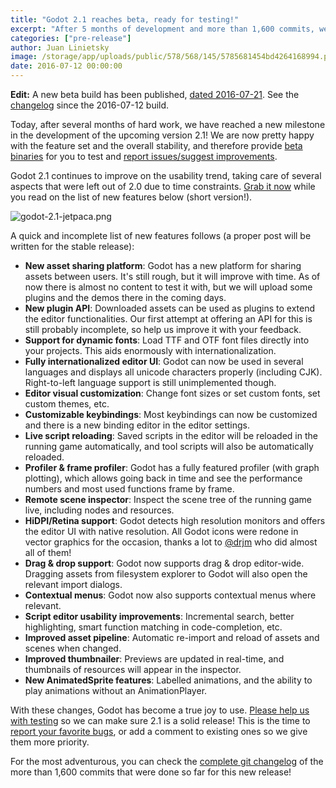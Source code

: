 ```yaml
---
title: "Godot 2.1 reaches beta, ready for testing!"
excerpt: "After 5 months of development and more than 1,600 commits, we are pretty happy with the state of the upcoming 2.1 version, and therefore release a beta for the community to test and give feedback upon! This new releases had again an important focus on usability, making Godot a very convenient and pleasing engine to use!"
categories: ["pre-release"]
author: Juan Linietsky
image: /storage/app/uploads/public/578/568/145/5785681454bd4264168994.png
date: 2016-07-12 00:00:00
---
```


**Edit:** A new beta build has been published, [dated 2016-07-21](https://github.com/godotengine/godot-builds/releases/2.1-dev/20160721/). See the [changelog](https://downloads.tuxfamily.org/godotengine/2.1-dev/20160721-Godot_v2.1_beta_20160721_changelog.txt) since the 2016-07-12 build.

Today, after several months of hard work, we have reached a new milestone in the development of the upcoming version 2.1! We are now pretty happy with the feature set and the overall stability, and therefore provide [beta binaries](/download) for you to test and [report issues/suggest improvements](https://github.com/godotengine/godot/issues).

Godot 2.1 continues to improve on the usability trend, taking care of several aspects that were left out of 2.0 due to time constraints. [Grab it now](/download) while you read on the list of new features below (short version!).

![godot-2.1-jetpaca.png](/storage/app/uploads/public/578/55f/d52/57855fd52ff5b417284461.png)

A quick and incomplete list of new features follows (a proper post will be written for the stable release):

* **New asset sharing platform**: Godot has a new platform for sharing assets between users. It's still rough, but it will improve with time. As of now there is almost no content to test it with, but we will upload some plugins and the demos there in the coming days.
* **New plugin API**: Downloaded assets can be used as plugins to extend the editor functionalities. Our first attempt at offering an API for this is still probably incomplete, so help us improve it with your feedback.
* **Support for dynamic fonts**: Load TTF and OTF font files directly into your projects. This aids enormously with internationalization.
* **Fully internationalized editor UI**: Godot can now be used in several languages and displays all unicode characters properly (including CJK). Right-to-left language support is still unimplemented though.
* **Editor visual customization**: Change font sizes or set custom fonts, set custom themes, etc.
* **Customizable keybindings**: Most keybindings can now be customized and there is a new binding editor in the editor settings.
* **Live script reloading**: Saved scripts in the editor will be reloaded in the running game automatically, and tool scripts will also be automatically reloaded.
* **Profiler & frame profiler**: Godot has a fully featured profiler (with graph plotting), which allows going back in time and see the performance numbers and most used functions frame by frame.
* **Remote scene inspector**: Inspect the scene tree of the running game live, including nodes and resources.
* **HiDPI/Retina support**: Godot detects high resolution monitors and offers the editor UI with native resolution. All Godot icons were redone in vector graphics for the occasion, thanks a lot to [@drjm](https://github.com/djrm) who did almost all of them!
* **Drag & drop support**: Godot now supports drag & drop editor-wide. Dragging assets from filesystem explorer to Godot will also open the relevant import dialogs.
* **Contextual menus**: Godot now also supports contextual menus where relevant.
* **Script editor usability improvements**: Incremental search, better highlighting, smart function matching in code-completion, etc.
* **Improved asset pipeline**: Automatic re-import and reload of assets and scenes when changed.
* **Improved thumbnailer**: Previews are updated in real-time, and thumbnails of resources will appear in the inspector.
* **New AnimatedSprite features**: Labelled animations, and the ability to play animations without an AnimationPlayer.

With these changes, Godot has become a true joy to use. [Please help us with testing](/download) so we can make sure 2.1 is a solid release! This is the time to [report your favorite bugs](https://github.com/godotengine/godot/issues/), or add a comment to existing ones so we give them more priority.

For the most adventurous, you can check the [complete git changelog](http://download.tuxfamily.org/godotengine/2.1-dev/Godot_v2.1_beta_20160712_changelog.txt) of the more than 1,600 commits that were done so far for this new release!
